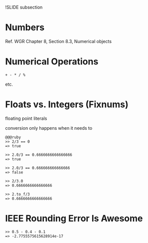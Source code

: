 !SLIDE subsection
# Numbers

Ref. WGR Chapter 8, Section 8.3, Numerical objects

# Numerical Operations

    + - * / %

etc.

# Floats vs. Integers (Fixnums)

floating point literals

conversion only happens when it needs to

    @@@ruby
    >> 2/3 == 0
    => true
    
    >> 2.0/3 == 0.6666666666666666
    => true
    
    >> 2.0/3 == 0.666666666666666
    => false
    
    >> 2/3.0
    => 0.6666666666666666
    
    >> 2.to_f/3
    => 0.6666666666666666

# IEEE Rounding Error Is Awesome

    >> 0.5 - 0.4 - 0.1
    => -2.7755575615628914e-17

